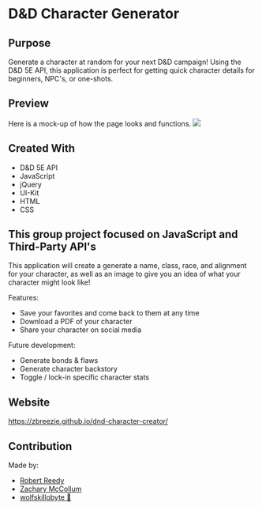 # D&D Character Generator

## Purpose
Generate a character at random for your next D&D campaign! Using the D&D 5E API, this application is perfect for getting quick character details for beginners, NPC's, or one-shots. 

## Preview
Here is a mock-up of how the page looks and functions.
<img src="assets\images\dnd-creator.gif"></img>

## Created With
* D&D 5E API
* JavaScript
* jQuery
* UI-Kit
* HTML
* CSS

## This group project focused on JavaScript and Third-Party API's 
This application will create a generate a name, class, race, and alignment for your character, as well as an image to give you an idea of what your character might look like! 

Features:
- Save your favorites and come back to them at any time
- Download a PDF of your character
- Share your character on social media

Future development:
- Generate bonds & flaws
- Generate character backstory
- Toggle / lock-in specific character stats

## Website
https://zbreezie.github.io/dnd-character-creator/

## Contribution
Made by:

- <a href="https://github.com/RobertAReedy" target="_blank">Robert Reedy</a>
- <a href="https://github.com/ZBreezie" target="_blank">Zachary McCollum</a>
- <a href="https://github.com/wolfskillobyte" target="_blank">wolfskillobyte 🐺</a>
